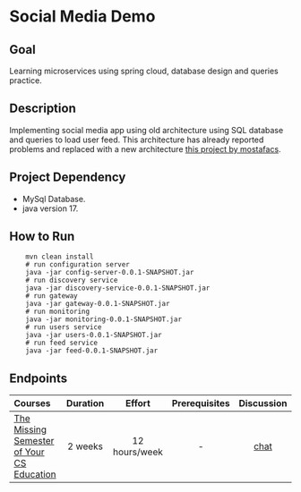 # Social Media Demo


## Goal
Learning microservices using spring cloud, database design and queries practice. 

## Description
Implementing social media app using old architecture using SQL database  and queries to load user feed.
This architecture has already reported problems and replaced with a new architecture [this project by mostafacs](https://github.com/mostafacs/social-media-quarkus-microservices-kubernetes).

## Project Dependency
- MySql Database. 
- java version 17.

## How to Run
```shell
    mvn clean install
    # run configuration server
    java -jar config-server-0.0.1-SNAPSHOT.jar
    # run discovery service 
    java -jar discovery-service-0.0.1-SNAPSHOT.jar
    # run gateway 
    java -jar gateway-0.0.1-SNAPSHOT.jar
    # run monitoring
    java -jar monitoring-0.0.1-SNAPSHOT.jar
    # run users service
    java -jar users-0.0.1-SNAPSHOT.jar
    # run feed service
    java -jar feed-0.0.1-SNAPSHOT.jar
```

## Endpoints

Courses | Duration | Effort | Prerequisites | Discussion
:-- | :--: | :--: | :--: | :--:
[The Missing Semester of Your CS Education](https://missing.csail.mit.edu/) | 2 weeks | 12 hours/week | - | [chat](https://discord.gg/5FvKycS)






